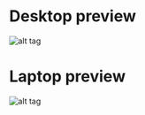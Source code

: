 # Desktop preview
![alt tag](https://raw.githubusercontent.com/tim241/configs/master/screenshots/screenshot.png) <br />
# Laptop preview
![alt tag](https://raw.githubusercontent.com/tim241/configs/master/screenshots/screenshot_laptop.png) <br />

